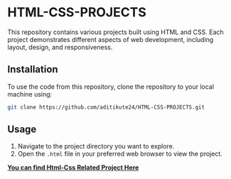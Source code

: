 

# HTML-CSS-PROJECTS

This repository contains various projects built using HTML and CSS. Each project demonstrates different aspects of web development, including layout, design, and responsiveness.


## Installation

To use the code from this repository, clone the repository to your local machine using:

```bash
git clone https://github.com/aditikute24/HTML-CSS-PROJECTS.git
```

## Usage

1. Navigate to the project directory you want to explore.
2. Open the `.html` file in your preferred web browser to view the project.


**[You can find Html-Css Related Project Here](https://aditikute24.github.io/HTML-CSS-PROJECTS/)**

